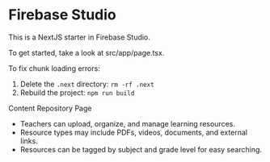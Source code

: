 # Firebase Studio

This is a NextJS starter in Firebase Studio.

To get started, take a look at src/app/page.tsx.

To fix chunk loading errors:

1.  Delete the `.next` directory: `rm -rf .next`
2.  Rebuild the project: `npm run build`

Content Repository Page
- Teachers can upload, organize, and manage learning resources.
- Resource types may include PDFs, videos, documents, and external links.
- Resources can be tagged by subject and grade level for easy searching.
